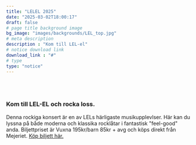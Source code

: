 ```yaml
---
title: "LELEL 2025"
date: "2025-03-02T18:00:17"
draft: false
# page title background image
bg_image: "images/backgrounds/LEL_top.jpg"
# meta description
description : "Kom till LEL-el"
# notice download link
download_link : "#"
# type
type: "notice"
---
```


<br><br>
### Kom till LEL-EL och rocka loss.

Denna rockiga konsert är en av LELs härligaste musikupplevlser. Här kan du lyssna på både moderna och klassika rocklåtar i fantastisk "feel-good" anda. Biljettpriset är Vuxna 195kr/barn 85kr + avg och köps direkt från Mejeriet. <a href=" https://secure.tickster.com/sv/kugxe2h67jyk8ak/products" target="_blank">Köp biljett här.</a>  
<br><br>